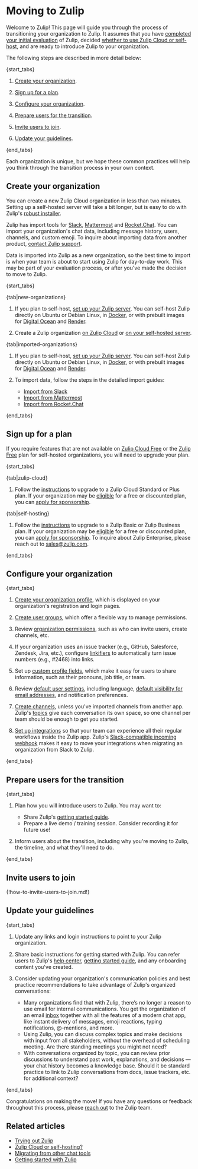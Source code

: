 # Moving to Zulip

Welcome to Zulip! This page will guide you through the process of transitioning
your organization to Zulip. It assumes that you have [completed your initial
evaluation](/help/trying-out-zulip) of Zulip, decided [whether to use Zulip
Cloud or self-host](/help/zulip-cloud-or-self-hosting), and are ready to
introduce Zulip to your organization.

The following steps are described in more detail below:

{start_tabs}

1. [Create your organization](#create-your-organization).

1. [Sign up for a plan](#sign-up-for-a-plan).

1. [Configure your organization](#configure-your-organization).

1. [Prepare users for the transition](#prepare-users-for-the-transition).

1. [Invite users to join](#invite-users-to-join).

1. [Update your guidelines](#update-your-guidelines).

{end_tabs}

Each organization is unique, but we hope these common practices will help you
think through the transition process in your own context.

## Create your organization

You can create a new Zulip Cloud organization in less than two minutes. Setting
up a self-hosted server will take a bit longer, but is easy to do with Zulip's
[robust
installer](https://zulip.readthedocs.io/en/stable/production/install.html).

Zulip has import tools for [Slack](/help/import-from-slack),
[Mattermost](/help/import-from-mattermost) and
[Rocket.Chat](/help/import-from-rocketchat). You can import your organization's
chat data, including message history, users, channels, and custom emoji. To
inquire about importing data from another product, [contact Zulip
support](/help/contact-support).

Data is imported into Zulip as a new organization, so the best time to import is
when your team is about to start using Zulip for day-to-day work. This may be
part of your evaluation process, or after you've made the decision to move to
Zulip.

{start_tabs}

{tab|new-organizations}

1. If you plan to self-host, [set up your Zulip
   server](https://zulip.readthedocs.io/en/stable/production/install.html). You
   can self-host Zulip directly on Ubuntu or Debian Linux, in
   [Docker](https://github.com/zulip/docker-zulip), or with prebuilt images for
   [Digital Ocean](https://marketplace.digitalocean.com/apps/zulip) and
   [Render](https://render.com/docs/deploy-zulip).

1. Create a Zulip organization [on Zulip Cloud](https://zulip.com/new/) or [on
   your self-hosted
   server](https://zulip.readthedocs.io/en/stable/production/install.html#step-3-create-a-zulip-organization-and-log-in).

{tab|imported-organizations}

1. If you plan to self-host, [set up your Zulip
   server](https://zulip.readthedocs.io/en/stable/production/install.html). You
   can self-host Zulip directly on Ubuntu or Debian Linux, in
   [Docker](https://github.com/zulip/docker-zulip), or with prebuilt images for
   [Digital Ocean](https://marketplace.digitalocean.com/apps/zulip) and
   [Render](https://render.com/docs/deploy-zulip).

1. To import data, follow the steps in the detailed import guides:

    * [Import from Slack](/help/import-from-slack)
    * [Import from Mattermost](/help/import-from-mattermost)
    * [Import from Rocket.Chat](/help/import-from-rocketchat)

{end_tabs}

## Sign up for a plan

If you require features that are not available on [Zulip Cloud
Free](https://zulip.com/plans/#cloud) or the [Zulip
Free](https://zulip.com/plans/#self-hosted) plan for self-hosted organizations,
you will need to upgrade your plan.

{start_tabs}

{tab|zulip-cloud}

1. Follow the
   [instructions](/help/zulip-cloud-billing#upgrade-to-a-zulip-cloud-standard-or-plus-plan)
   to upgrade to a Zulip Cloud Standard or Plus plan. If your organization may
   be
   [eligible](/help/zulip-cloud-billing#free-and-discounted-zulip-cloud-standard)
   for a free or discounted plan, you can [apply for
   sponsorship](/help/zulip-cloud-billing#apply-for-sponsorship).

{tab|self-hosting}

1. Follow the [instructions](/help/self-hosted-billing#upgrade-to-a-paid-plan)
   to upgrade to a Zulip Basic or Zulip Business plan. If your organization may
   be [eligible](/help/self-hosted-billing#free-community-plan) for a free or
   discounted plan, you can [apply for
   sponsorship](/help/self-hosted-billing#apply-for-community-plan). To inquire
   about Zulip Enterprise, please reach out to
   [sales@zulip.com](mailto:sales@zulip.com).

{end_tabs}

## Configure your organization

{start_tabs}

1. [Create your organization profile](/help/create-your-organization-profile),
   which is displayed on your organization's registration and login pages.

1. [Create user groups](/help/create-user-groups), which offer a flexible way to
   manage permissions.

1. Review [organization permissions](/help/manage-permissions), such as who
   can invite users, create channels, etc.

1. If your organization uses an issue tracker (e.g., GitHub, Salesforce,
   Zendesk, Jira, etc.), configure [linkifiers](/help/add-a-custom-linkifier) to
   automatically turn issue numbers (e.g., #2468) into links.

1. Set up [custom profile fields](/help/custom-profile-fields), which make it
   easy for users to share information, such as their pronouns, job title, or
   team.

1. Review [default user settings](/help/configure-default-new-user-settings),
   including language, [default visibility for email
   addresses](/help/configure-email-visibility), and notification preferences.

1. [Create channels](/help/create-channels), unless you've imported
   channels from another app. Zulip's [topics](/help/introduction-to-topics)
   give each conversation its own space, so one channel per team should be
   enough to get you started.

1. [Set up integrations](/help/set-up-integrations) so that your
   team can experience all their regular workflows inside the Zulip app. Zulip's
   [Slack-compatible incoming
   webhook](https://zulip.com/integrations/doc/slack_incoming) makes it easy to
   move your integrations when migrating an organization from Slack to Zulip.

{end_tabs}

## Prepare users for the transition

{start_tabs}

1. Plan how you will introduce users to Zulip. You may want to:

    - Share Zulip's [getting started guide](/help/getting-started-with-zulip).
    - Prepare a live demo / training session. Consider recording it for
     future use!

1. Inform users about the transition, including why you're moving to Zulip, the
   timeline, and what they'll need to do.

{end_tabs}

## Invite users to join

{!how-to-invite-users-to-join.md!}

## Update your guidelines

{start_tabs}

1. Update any links and login instructions to point to your Zulip organization.

1. Share basic instructions for getting started with Zulip. You can refer users
   to Zulip's [help center](/help), [getting started
   guide](/help/getting-started-with-zulip), and any onboarding content you've
   created.

1. Consider updating your organization's communication policies and best
   practice recommendations to take advantage of Zulip's organized
   conversations:

    - Many organizations find that with Zulip, there’s no longer a reason to use
      email for internal communications. You get the organization of an email
      [inbox](/help/inbox) together with all the features of a modern chat app,
      like instant delivery of messages, emoji reactions, typing notifications,
      @-mentions, and more.
    - Using Zulip, you can discuss complex topics and make decisions with input
      from all stakeholders, without the overhead of scheduling meeting. Are
      there standing meetings you might not need?
    - With conversations organized by topic, you can review prior discussions to
      understand past work, explanations, and decisions — your chat history
      becomes a knowledge base. Should it be standard practice to link to Zulip
      conversations from docs, issue trackers, etc. for additional context?

{end_tabs}

Congratulations on making the move! If you have any questions or feedback
throughout this process, please [reach out](/help/contact-support) to the Zulip
team.

## Related articles

* [Trying out Zulip](/help/trying-out-zulip)
* [Zulip Cloud or self-hosting?](/help/zulip-cloud-or-self-hosting)
* [Migrating from other chat tools](/help/migrating-from-other-chat-tools)
* [Getting started with Zulip](/help/getting-started-with-zulip)
